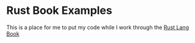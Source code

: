 # Rust Book Examples

This is a place for me to put my code while I work through the [Rust Lang Book](https://doc.rust-lang.org/book/ch00-00-introduction.html)
